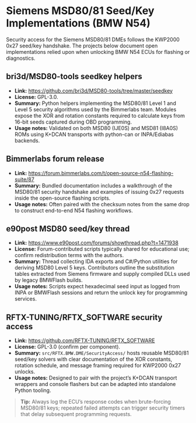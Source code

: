 # Siemens MSD80/81 Seed/Key Implementations (BMW N54)

Security access for the Siemens MSD80/81 DMEs follows the KWP2000 0x27 seed/key
handshake. The projects below document open implementations relied upon when
unlocking BMW N54 ECUs for flashing or diagnostics.

## bri3d/MSD80-tools seedkey helpers
- **Link:** https://github.com/bri3d/MSD80-tools/tree/master/seedkey
- **License:** GPL-3.0.
- **Summary:** Python helpers implementing the MSD80/81 Level 1 and Level 5
  security algorithms used by the Bimmerlabs team. Modules expose the XOR and
  rotation constants required to calculate keys from 16-bit seeds captured during
  OBD programming.
- **Usage notes:** Validated on both MSD80 (IJE0S) and MSD81 (I8A0S) ROMs using
  K+DCAN transports with python-can or INPA/Ediabas backends.

## Bimmerlabs forum release
- **Link:** https://forum.bimmerlabs.com/t/open-source-n54-flashing-suite/87
- **Summary:** Bundled documentation includes a walkthrough of the MSD80/81
  security handshake and examples of issuing 0x27 requests inside the open-source
  flashing scripts.
- **Usage notes:** Often paired with the checksum notes from the same drop to
  construct end-to-end N54 flashing workflows.

## e90post MSD80 seed/key thread
- **Link:** https://www.e90post.com/forums/showthread.php?t=1471938
- **License:** Forum-contributed scripts typically shared for educational use;
  confirm redistribution terms with the authors.
- **Summary:** Thread collecting IDA exports and C#/Python utilities for deriving
  MSD80 Level 5 keys. Contributors outline the substitution tables extracted from
  Siemens firmware and supply compiled DLLs used by legacy BMWFlash builds.
- **Usage notes:** Scripts expect hexadecimal seed input as logged from INPA or
  BMWFlash sessions and return the unlock key for programming services.

## RFTX-TUNING/RFTX_SOFTWARE security access
- **Link:** https://github.com/RFTX-TUNING/RFTX_SOFTWARE
- **License:** GPL-3.0 (confirm per component).
- **Summary:** `src/RFTX.BMW.DME/SecurityAccess/` hosts reusable MSD80/81 seed/key
  solvers with clear documentation of the XOR constants, rotation schedule, and
  message framing required for KWP2000 0x27 unlocks.
- **Usage notes:** Designed to pair with the project’s K+DCAN transport wrappers
  and console flashers but can be adapted into standalone Python tooling.

> **Tip:** Always log the ECU’s response codes when brute-forcing MSD80/81 keys;
> repeated failed attempts can trigger security timers that delay subsequent
> programming requests.
